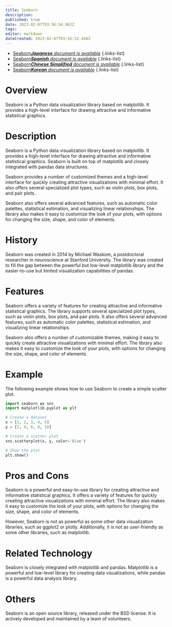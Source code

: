 ```yaml
---
title: Seaborn
description: 
published: true
date: 2023-02-07T03:56:54.962Z
tags: 
editor: markdown
dateCreated: 2023-02-07T03:56:52.468Z
---
```


- [Seaborn***Japanese** document is available*](/ja/Knowledge-base/Dictionary/seaborn)
{.links-list}
- [Seaborn***Spanish** document is available*](/es/Knowledge-base/Dictionary/seaborn)
{.links-list}
- [Seaborn***Chinese Simplified** document is available*](/zh/Knowledge-base/Dictionary/seaborn)
{.links-list}
- [Seaborn***Korean** document is available*](/ko/Knowledge-base/Dictionary/seaborn)
{.links-list}


# Overview
Seaborn is a Python data visualization library based on matplotlib. It provides a high-level interface for drawing attractive and informative statistical graphics.

# Description
Seaborn is a Python data visualization library based on matplotlib. It provides a high-level interface for drawing attractive and informative statistical graphics. Seaborn is built on top of matplotlib and closely integrated with pandas data structures.

Seaborn provides a number of customized themes and a high-level interface for quickly creating attractive visualizations with minimal effort. It also offers several specialized plot types, such as violin plots, box plots, and pair plots.

Seaborn also offers several advanced features, such as automatic color palettes, statistical estimation, and visualizing linear relationships. The library also makes it easy to customize the look of your plots, with options for changing the size, shape, and color of elements.

# History
Seaborn was created in 2014 by Michael Waskom, a postdoctoral researcher in neuroscience at Stanford University. The library was created to fill the gap between the powerful but low-level matplotlib library and the easier-to-use but limited visualization capabilities of pandas.

# Features
Seaborn offers a variety of features for creating attractive and informative statistical graphics. The library supports several specialized plot types, such as violin plots, box plots, and pair plots. It also offers several advanced features, such as automatic color palettes, statistical estimation, and visualizing linear relationships.

Seaborn also offers a number of customizable themes, making it easy to quickly create attractive visualizations with minimal effort. The library also makes it easy to customize the look of your plots, with options for changing the size, shape, and color of elements.

# Example
The following example shows how to use Seaborn to create a simple scatter plot.

```py
import seaborn as sns
import matplotlib.pyplot as plt

# Create a dataset
x = [1, 2, 3, 4, 5]
y = [2, 4, 6, 8, 10]

# Create a scatter plot
sns.scatterplot(x, y, color='blue')

# Show the plot
plt.show()
```

# Pros and Cons
Seaborn is a powerful and easy-to-use library for creating attractive and informative statistical graphics. It offers a variety of features for quickly creating attractive visualizations with minimal effort. The library also makes it easy to customize the look of your plots, with options for changing the size, shape, and color of elements.

However, Seaborn is not as powerful as some other data visualization libraries, such as ggplot2 or plotly. Additionally, it is not as user-friendly as some other libraries, such as matplotlib.

# Related Technology
Seaborn is closely integrated with matplotlib and pandas. Matplotlib is a powerful and low-level library for creating data visualizations, while pandas is a powerful data analysis library.

# Others
Seaborn is an open source library, released under the BSD license. It is actively developed and maintained by a team of volunteers.